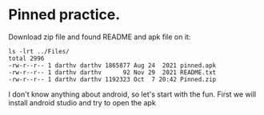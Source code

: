 # Pinned practice.

Download zip file and found README and apk file on it:
```shell
ls -lrt ../Files/
total 2996
-rw-r--r-- 1 darthv darthv 1865877 Aug 24  2021 pinned.apk
-rw-r--r-- 1 darthv darthv      92 Nov 29  2021 README.txt
-rw-r--r-- 1 darthv darthv 1192323 Oct  7 20:42 Pinned.zip
```

I don't know anything about android, so let's start with the fun. First we will install android studio and try to open the apk
